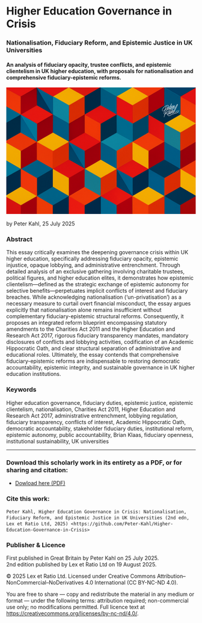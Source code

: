 # Higher Education Governance in Crisis

### Nationalisation, Fiduciary Reform, and Epistemic Justice in UK Universities

#### An analysis of fiduciary opacity, trustee conflicts, and epistemic clientelism in UK higher education, with proposals for nationalisation and comprehensive fiduciary-epistemic reforms.

![alt text](https://github.com/Peter-Kahl/Higher-Education-Governance-in-Crisis/blob/main/cubes_3_crisis.jpg?raw=true)

by Peter Kahl, 25 July 2025

### Abstract

This essay critically examines the deepening governance crisis within UK higher education, specifically addressing fiduciary opacity, epistemic injustice, opaque lobbying, and administrative entrenchment. Through detailed analysis of an exclusive gathering involving charitable trustees, political figures, and higher education elites, it demonstrates how epistemic clientelism—defined as the strategic exchange of epistemic autonomy for selective benefits—perpetuates implicit conflicts of interest and fiduciary breaches. While acknowledging nationalisation (‘un-privatisation’) as a necessary measure to curtail overt financial misconduct, the essay argues explicitly that nationalisation alone remains insufficient without complementary fiduciary-epistemic structural reforms. Consequently, it proposes an integrated reform blueprint encompassing statutory amendments to the Charities Act 2011 and the Higher Education and Research Act 2017, rigorous fiduciary transparency mandates, mandatory disclosures of conflicts and lobbying activities, codification of an Academic Hippocratic Oath, and clear structural separation of administrative and educational roles. Ultimately, the essay contends that comprehensive fiduciary-epistemic reforms are indispensable to restoring democratic accountability, epistemic integrity, and sustainable governance in UK higher education institutions.

### Keywords

Higher education governance, fiduciary duties, epistemic justice, epistemic clientelism, nationalisation, Charities Act 2011, Higher Education and Research Act 2017, administrative entrenchment, lobbying regulation, fiduciary transparency, conflicts of interest, Academic Hippocratic Oath, democratic accountability, stakeholder fiduciary duties, institutional reform, epistemic autonomy, public accountability, Brian Klaas, fiduciary openness, institutional sustainability, UK universities

---

### Download this scholarly work in its entirety as a PDF, or for sharing and citation:

- [Dowload here (PDF)](https://raw.githubusercontent.com/Peter-Kahl/Higher-Education-Governance-in-Crisis/master/Kahl_P_Higher_Education_Governance_in_Crisis_v2_19-AUG-2025.pdf)

### Cite this work:

```
Peter Kahl, Higher Education Governance in Crisis: Nationalisation, Fiduciary Reform, and Epistemic Justice in UK Universities (2nd edn, Lex et Ratio Ltd, 2025) <https://github.com/Peter-Kahl/Higher-Education-Governance-in-Crisis>
```

### Publisher & Licence

First published in Great Britain by Peter Kahl on 25 July 2025.\
2nd edition published by Lex et Ratio Ltd on 19 August 2025.

© 2025 Lex et Ratio Ltd. Licensed under Creative Commons Attribution–NonCommercial–NoDerivatives 4.0 International (CC BY-NC-ND 4.0).

You are free to share — copy and redistribute the material in any medium or format — under the following terms: attribution required; non-commercial use only; no modifications permitted. Full licence text at <https://creativecommons.org/licenses/by-nc-nd/4.0/>.